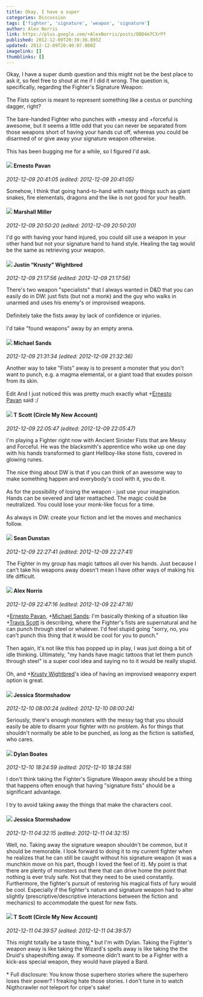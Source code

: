 ```yaml
---
title: Okay, I have a super
categories: Discussion
tags: ['fighter', 'signature', 'weapon', 'signature']
author: Alex Norris
link: https://plus.google.com/+AlexNorris/posts/DBD4m7CXrPf
published: 2012-12-09T20:39:36.895Z
updated: 2012-12-09T20:40:07.000Z
imagelink: []
thumblinks: []
---
```


Okay, I have a super dumb question and this might not be the best place to ask it, so feel free to shout at me if I did it wrong. The question is, specifically, regarding the Fighter&#39;s Signature Weapon:<br /><br />The Fists option is meant to represent something like a cestus or punching dagger, right?<br /><br />The bare-handed Fighter who punches with +messy and +forceful is awesome, but it seems a little odd that you can never be separated from those weapons short of having your hands cut off, whereas you could be disarmed of or give away your signature weapon otherwise.<br /><br />This has been bugging me for a while, so I figured I&#39;d ask.
<div id='comment z12nfrra4sqlyptec22zjv3rnlz5zjx4n04'>
  <h4><img src='{{site.baseurl}}//images/avatars/112147093164383759456_photo.jpg'> Ernesto Pavan</h4>
      <p><cite>2012-12-09 20:41:05 (edited: 2012-12-09 20:41:05)</cite></p>
        <p>Somehow, I think that going hand-to-hand with nasty things such as giant snakes, fire elementals, dragons and the like is not good for your health.</p>
</div>
        

<div id='comment z12nfrra4sqlyptec22zjv3rnlz5zjx4n04'>
  <h4><img src='{{site.baseurl}}//images/avatars/113927217394445366066_photo.jpg'> Marshall Miller</h4>
      <p><cite>2012-12-09 20:50:20 (edited: 2012-12-09 20:50:20)</cite></p>
        <p>I&#39;d go with having your hand injured, you could sill use a weapon in your other hand but not your signature hand to hand style.  Healing the tag would be the same as retrieving your weapon.</p>
</div>
        

<div id='comment z12nfrra4sqlyptec22zjv3rnlz5zjx4n04'>
  <h4><img src='{{site.baseurl}}//images/avatars/116619544191940331555_photo.jpg'> Justin “Krusty” Wightbred</h4>
      <p><cite>2012-12-09 21:17:56 (edited: 2012-12-09 21:17:56)</cite></p>
        <p>There&#39;s two weapon &quot;specialists&quot; that I always wanted in D&amp;D that you can easily do in DW: just fists (but not a monk) and the guy who walks in unarmed and uses his enemy&#39;s or improvised weapons.<br /><br />Definitely take the fists away by lack of confidence or injuries.<br /><br />I&#39;d take &quot;found weapons&quot; away by an empty arena.</p>
</div>
        

<div id='comment z12nfrra4sqlyptec22zjv3rnlz5zjx4n04'>
  <h4><img src='{{site.baseurl}}//images/avatars/117773734068176973198_photo.jpg'> Michael Sands</h4>
      <p><cite>2012-12-09 21:31:34 (edited: 2012-12-09 21:32:36)</cite></p>
        <p>Another way to take &quot;Fists&quot; away is to present a monster that you don&#39;t want to punch, e.g. a magma elemental, or a giant toad that exudes poison from its skin.<br /><br />Edit And I just noticed this was pretty much exactly what <span class="proflinkWrapper"><span class="proflinkPrefix">+</span><a class="proflink" href="https://plus.google.com/112147093164383759456" oid="112147093164383759456">Ernesto Pavan</a></span> said :/</p>
</div>
        

<div id='comment z12nfrra4sqlyptec22zjv3rnlz5zjx4n04'>
  <h4><img src='{{site.baseurl}}//images/avatars/101525738204255213314_photo.jpg'> T Scott (Circle My New Account)</h4>
      <p><cite>2012-12-09 22:05:47 (edited: 2012-12-09 22:05:47)</cite></p>
        <p>I&#39;m playing a Fighter right now with Ancient Sinister Fists that are Messy and Forceful. He was the blacksmith&#39;s apprentice who woke up one day with his hands transformed to giant Hellboy-like stone fists, covered in glowing runes.<br /><br />The nice thing about DW is that if you can think of an awesome way to make something happen and everybody&#39;s cool with it, you do it.<br /><br />As for the possibility of losing the weapon - just use your imagination. Hands can be severed and later reattached. The magic could be neutralized. You could lose your monk-like focus for a time.<br /><br />As always in DW: create your fiction and let the moves and mechanics follow.</p>
</div>
        

<div id='comment z12nfrra4sqlyptec22zjv3rnlz5zjx4n04'>
  <h4><img src='{{site.baseurl}}//images/avatars/109563461718222144273_photo.jpg'> Sean Dunstan</h4>
      <p><cite>2012-12-09 22:27:41 (edited: 2012-12-09 22:27:41)</cite></p>
        <p>The Fighter in my group has magic tattoos all over his hands. Just because I can&#39;t take his weapons away doesn&#39;t mean I have other ways of making his life difficult.</p>
</div>
        

<div id='comment z12nfrra4sqlyptec22zjv3rnlz5zjx4n04'>
  <h4><img src='{{site.baseurl}}//images/avatars/112750659160242168572_photo.jpg'> Alex Norris</h4>
      <p><cite>2012-12-09 22:47:16 (edited: 2012-12-09 22:47:16)</cite></p>
        <p><span class="proflinkWrapper"><span class="proflinkPrefix">+</span><a class="proflink" href="https://plus.google.com/112147093164383759456" oid="112147093164383759456">Ernesto Pavan</a></span>, <span class="proflinkWrapper"><span class="proflinkPrefix">+</span><a class="proflink" href="https://plus.google.com/117773734068176973198" oid="117773734068176973198">Michael Sands</a></span>: I&#39;m basically thinking of a situation like <span class="proflinkWrapper"><span class="proflinkPrefix">+</span><a class="proflink" href="https://plus.google.com/101525738204255213314" oid="101525738204255213314">Travis Scott</a></span> is describing, where the Fighter&#39;s fists are supernatural and he can punch through steel or whatever. I&#39;d feel stupid going &quot;sorry, no, you can&#39;t punch this thing that it would be cool for you to punch.&quot;<br /><br />Then again, it&#39;s not like this has popped up in play, I was just doing a bit of idle thinking. Ultimately, &quot;my hands have magic tattoos that let them punch through steel&quot; is a super cool idea and saying no to it would be really stupid.<br /><br />Oh, and <span class="proflinkWrapper"><span class="proflinkPrefix">+</span><a class="proflink" href="https://plus.google.com/116619544191940331555" oid="116619544191940331555">Krusty Wightbred</a></span>&#39;s idea of having an improvised weaponry expert option is great.</p>
</div>
        

<div id='comment z12nfrra4sqlyptec22zjv3rnlz5zjx4n04'>
  <h4><img src='{{site.baseurl}}//images/avatars/112472792071464087948_photo.jpg'> Jessica Stormshadow</h4>
      <p><cite>2012-12-10 08:00:24 (edited: 2012-12-10 08:00:24)</cite></p>
        <p>Seriously, there&#39;s enough monsters with the messy tag that you should easily be able to disarm your fighter with no problem. As for things that shouldn&#39;t normally be able to be punched, as long as the fiction is satisfied, who cares.</p>
</div>
        

<div id='comment z12nfrra4sqlyptec22zjv3rnlz5zjx4n04'>
  <h4><img src='{{site.baseurl}}//images/avatars/104977908596381674248_photo.jpg'> Dylan Boates</h4>
      <p><cite>2012-12-10 18:24:59 (edited: 2012-12-10 18:24:59)</cite></p>
        <p>I don&#39;t think taking the Fighter&#39;s Signature Weapon away should be a thing that happens often enough that having &quot;signature fists&quot; should be a significant advantage.<br /><br />I try to avoid taking away the things that make the characters cool.</p>
</div>
        

<div id='comment z12nfrra4sqlyptec22zjv3rnlz5zjx4n04'>
  <h4><img src='{{site.baseurl}}//images/avatars/112472792071464087948_photo.jpg'> Jessica Stormshadow</h4>
      <p><cite>2012-12-11 04:32:15 (edited: 2012-12-11 04:32:15)</cite></p>
        <p>Well, no. Taking away the signature weapon shouldn&#39;t be common, but it should be memorable. I look forward to doing it to my current fighter when he realizes that he can still be caught without his signature weapon (it was a munchkin move on his part, though I loved the feel of it). My point is that there are plenty of monsters out there that can drive home the point that nothing is ever truly safe. Not that they need to be used constantly.<br />Furthermore, the fighter&#39;s pursuit of restoring his magical fists of fury would be cool. Especially if the fighter&#39;s nature and signature weapon had to alter slightly (prescriptive/descriptive interactions between the fiction and mechanics) to accommodate the quest for new fists.</p>
</div>
        

<div id='comment z12nfrra4sqlyptec22zjv3rnlz5zjx4n04'>
  <h4><img src='{{site.baseurl}}//images/avatars/101525738204255213314_photo.jpg'> T Scott (Circle My New Account)</h4>
      <p><cite>2012-12-11 04:39:57 (edited: 2012-12-11 04:39:57)</cite></p>
        <p>This might totally be a taste thing,* but I&#39;m with Dylan. Taking the Fighter&#39;s weapon away is like taking the Wizard&#39;s spells away is like taking the the Druid&#39;s shapeshifting away. If someone didn&#39;t want to be a Fighter with a kick-ass special weapon, they would have played a Bard.<br /><br />* Full disclosure: You know those superhero stories where the superhero loses their power? I freaking hate those stories. I don&#39;t tune in to watch Nigthcrawler <i>not</i> teleport for cripe&#39;s sake!</p>
</div>
        